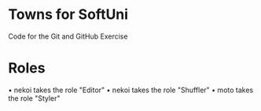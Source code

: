 # Towns for SoftUni
Code for the Git and GitHub Exercise

# Roles
•	nekoi takes the role "Editor"
•	nekoi takes the role "Shuffler"
•	moto takes the role "Styler"